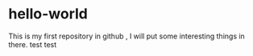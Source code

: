 # hello-world
This is my first repository in github , I will put some interesting things in there.
test test
